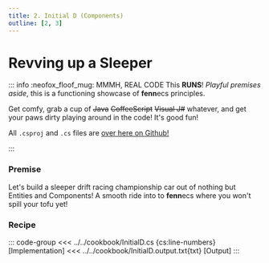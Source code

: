 ```yaml
---
title: 2. Initial D (Components)
outline: [2, 3]
---
```


# Revving up a Sleeper

::: info :neofox_floof_mug: MMMH, REAL CODE
This **RUNS**! *Playful premises aside*, this is a functioning showcase of **fenn**ecs principles.

Get comfy, grab a cup of ~~Java~~ ~~CoffeeScript~~ ~~Visual J#~~ whatever, and get your paws dirty playing around in the code! It's good fun!

All `.csproj` and `.cs` files are [over here on Github!](https://github.com/thygrrr/fennecs/blob/main/cookbook) 

:::

### Premise
Let's build a sleeper drift racing championship car out of nothing but Entities and Components! A smooth ride into to **fenn**ecs where you won't spill your tofu yet!

### Recipe
::: code-group
<<< ../../cookbook/InitialD.cs {cs:line-numbers} [Implementation]
<<< ../../cookbook/InitialD.output.txt{txt} [Output]
:::

